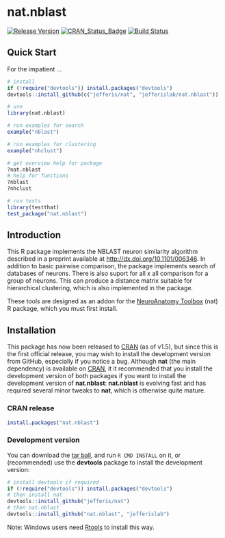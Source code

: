 # nat.nblast
[![Release Version](https://badge.fury.io/gh/jefferis%2Fnat.nblast.svg)](https://github.com/jefferis/nat.nblast/releases/latest) 
[![CRAN_Status_Badge](http://www.r-pkg.org/badges/version/nat.nblast)](http://cran.r-project.org/web/packages/nat.nblast) 
[![Build Status](https://travis-ci.org/jefferislab/nat.nblast.svg?branch=master)](https://travis-ci.org/jefferislab/nat.nblast)

## Quick Start

For the impatient ...

```r
# install
if (!require("devtools")) install.packages("devtools")
devtools::install_github(c("jefferis/nat", "jefferislab/nat.nblast"))

# use
library(nat.nblast)

# run examples for search
example("nblast")

# run examples for clustering
example("nhclust")

# get overview help for package
?nat.nblast
# help for functions
?nblast
?nhclust

# run tests
library(testthat)
test_package("nat.nblast")
```

## Introduction
This R package implements the NBLAST neuron similarity algorithm described in a preprint available at
<http://dx.doi.org/10.1101/006346>.  In addition to basic pairwise comparison, the package implements search of
databases of neurons.  There is also suport for all x all comparison for a group of neurons. This can produce a distance
matrix suitable for hierarchical clustering, which is also implemented in the package.

These tools are designed as an addon for the [NeuroAnatomy Toolbox](https://github.com/jefferis/nat) (nat) R package, 
which you must first install.

## Installation
This package has now been released to [CRAN](http://cran.r-project.org/web/packages/nat.nblast/)
(as of v1.5), but since this is the first official release,
you may wish to install the development version from GitHub, especially if you notice a bug.
Although **nat** (the main dependency) is available on [CRAN](http://cran.r-project.org/web/packages/nat/),
it it recommended that you install the development version of both packages 
if you want to install the development version of **nat.nblast**: **nat.nblast** is evolving fast 
and has required several minor tweaks to **nat**, which is otherwise quite mature.

### CRAN release
```r
install.packages("nat.nblast")
```

### Development version
You can download the [tar ball](https://github.com/jefferislab/nat.nblast/tarball/master),
and run `R CMD INSTALL` on it, or (recommended) use the **devtools** package to install the development version:

```r
# install devtools if required
if (!require("devtools")) install.packages("devtools")
# then install nat
devtools::install_github("jefferis/nat")
# then nat.nblast
devtools::install_github("nat.nblast", "jefferislab")
```

Note: Windows users need [Rtools](http://www.murdoch-sutherland.com/Rtools/) to install this way.
